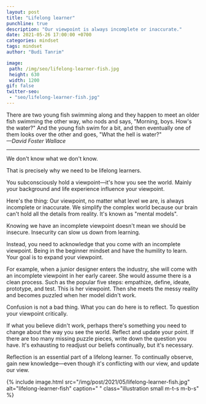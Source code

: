 ```yaml
---
layout: post
title: "Lifelong learner"
punchline: true
description: "Our viewpoint is always incomplete or inaccurate."
date: 2021-05-26 17:00:00 +0700
categories: mindset
tags: mindset
author: "Budi Tanrim"

image:
 path: /img/seo/lifelong-learner-fish.jpg
 height: 630
 width: 1200
gif: false
twitter-seo: 
 - "seo/lifelong-learner-fish.jpg"
---
```


There are two young fish swimming along and they happen to meet an older fish swimming the other way, who nods and says, "Morning, boys. How's the water?" And the young fish swim for a bit, and then eventually one of them looks over the other and goes, "What the hell is water?"<br/>
_—David Foster Wallace_

---

We don't know what we don't know.

That is precisely why we need to be lifelong learners.

You subconsciously hold a viewpoint—it's how you see the world. Mainly your background and life experience influence your viewpoint.

Here's the thing: Our viewpoint, no matter what level we are, is always incomplete or inaccurate. We simplify the complex world because our brain can't hold all the details from reality. It's known as "mental models".

Knowing we have an incomplete viewpoint doesn't mean we should be insecure. Insecurity can slow us down from learning.

Instead, you need to acknowledge that you come with an incomplete viewpoint. Being in the beginner mindset and have the humility to learn. Your goal is to expand your viewpoint.

For example, when a junior designer enters the industry, she will come with an incomplete viewpoint in her early career. She would assume there is a clean process. Such as the popular five steps: empathize, define, ideate, prototype, and test. This is her viewpoint. Then she meets the messy reality and becomes puzzled when her model didn't work.

Confusion is not a bad thing. What you can do here is to reflect. To question your viewpoint critically. 

If what you believe didn't work, perhaps there's something you need to change about the way you see the world. Reflect and update your point. If there are too many missing puzzle pieces, write down the question you have. It's exhausting to readjust our beliefs continually, but it's necessary.

Reflection is an essential part of a lifelong learner. To continually observe, gain new knowledge—even though it's conflicting with our view, and update our view.


{% include image.html 
src="/img/post/2021/05/lifelong-learner-fish.jpg" 
alt="lifelong-learner-fish" 
caption=" "
class="illustration small m-t-s m-b-s" %}